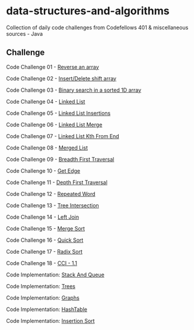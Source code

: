 # data-structures-and-algorithms
Collection of daily code challenges from Codefellows 401 & miscellaneous sources - Java

## Challenge
Code Challenge 01 - [Reverse an array](assets/challenge_readmes/ArrayReverse.md)

Code Challenge 02 - [Insert/Delete shift array](assets/challenge_readmes/ArrayShift.md)

Code Challenge 03 - [Binary search in a sorted 1D array](assets/challenge_readmes/BinarySearch.md)

Code Challenge 04 - [Linked List](assets/challenge_readmes/LinkedList.md)

Code Challenge 05 - [Linked List Insertions](assets/challenge_readmes/LinkedListInsertion.md)

Code Challenge 06 - [Linked List Merge](assets/challenge_readmes/ll_merge.md)

Code Challenge 07 - [Linked List Kth From End](assets/challenge_readmes/ll_kth_from_end.md)

Code Challenge 08 - [Merged List](assets/challenge_readmes/ll_merged.md)

Code Challenge 09 - [Breadth First Traversal](assets/challenge_readmes/Graphs.md)

Code Challenge 10 - [Get Edge](assets/challenge_readmes/Graphs.md)

Code Challenge 11 - [Depth First Traversal](assets/challenge_readmes/Graphs.md)

Code Challenge 12 - [Repeated Word](assets/challenge_readmes/RepeatedWord.md)

Code Challenge 13 - [Tree Intersection](assets/challenge_readmes/TreeIntersection.md)

Code Challenge 14 - [Left Join](assets/challenge_readmes/LeftJoin.md)

Code Challenge 15 - [Merge Sort](assets/challenge_readmes/MergeSort.md)

Code Challenge 16 - [Quick Sort](assets/challenge_readmes/QuickSort.md)

Code Challenge 17 - [Radix Sort](assets/challenge_readmes/RadixSort.md)

Code Challenge 18 - [CCI - 1.1](assets/challenge_readmes/cci-1_1.md)



Code Implementation: [Stack And Queue](assets/challenge_readmes/stack_and_queue.md)

Code Implementation: [Trees](assets/challenge_readmes/Trees.md)

Code Implementation: [Graphs](assets/challenge_readmes/Graphs.md)

Code Implementation: [HashTable](assets/challenge_readmes/Hashtables.md)

Code Implementation: [Insertion Sort](assets/challenge_readmes/InsertionSort.md)





